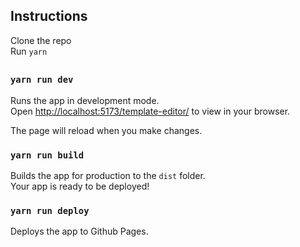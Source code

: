## Instructions

Clone the repo\
Run `yarn`

##

### `yarn run dev`

Runs the app in development mode.\
Open [http://localhost:5173/template-editor/](http://localhost:5173/template-editor/) to view in your browser.

The page will reload when you make changes.

### `yarn run build`

Builds the app for production to the `dist` folder.\
Your app is ready to be deployed!

### `yarn run deploy`

Deploys the app to Github Pages.
